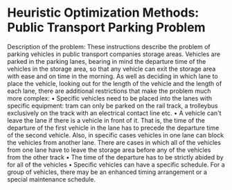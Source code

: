 # Heuristic Optimization Methods: Public Transport Parking Problem

Description of the problem:
These instructions describe the problem of parking vehicles in public transport companies storage areas. Vehicles are parked in the parking lanes, bearing in mind the departure time of the vehicles in the storage area, so that any vehicle can exit the storage area with ease and on time in the morning. As well as deciding in which lane to place the vehicle, looking out for the length of the vehicle and the length of each lane, there are additional restrictions that make the problem much more complex:
• Specific vehicles need to be placed into the lanes with specific equipment: tram can only be parked on the rail track, a trolleybus exclusively on the track with an electrical contact line etc.
• A vehicle can't leave the lane if there is a vehicle in front of it. That is, the time of the departure of the first vehicle in the lane has to precede the departure time of the second vehicle. Also, in specific cases vehicles in one lane can block the vehicles from another lane. There are cases in which all of the vehicles from one lane have to leave the storage area before any of the vehicles from the other track
• The time of the departure has to be strictly abided by for all of the vehicles
• Specific vehicles can have a specific schedule.  For a group of vehicles, there may be an enhanced timing arrangement or a special maintenance schedule.
